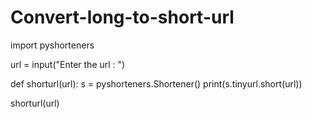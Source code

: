 # Convert-long-to-short-url

import pyshorteners

url  = input("Enter the url : ")

def shorturl(url):
    s = pyshorteners.Shortener()
    print(s.tinyurl.short(url))

shorturl(url)

